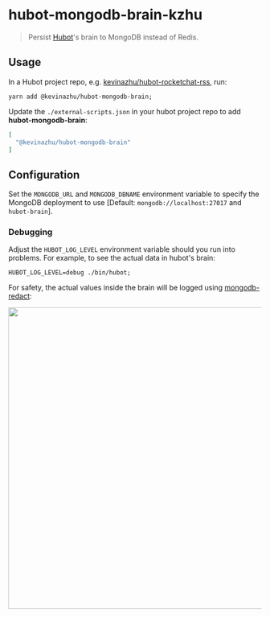 # hubot-mongodb-brain-kzhu

> Persist [Hubot](https://hubot.github.com/)'s brain to MongoDB instead of Redis.

## Usage

In a Hubot project repo, e.g. [kevinazhu/hubot-rocketchat-rss](https://github.com/kevinazhu/hubot-rocketchat-rss), run:

```
yarn add @kevinazhu/hubot-mongodb-brain;
```

Update the `./external-scripts.json` in your hubot project repo to add **hubot-mongodb-brain**:

```json
[
  "@kevinazhu/hubot-mongodb-brain"
]
```

## Configuration

Set the `MONGODB_URL` and `MONGODB_DBNAME` environment variable to specify the MongoDB deployment
to use [Default: `mongodb://localhost:27017` and `hubot-brain`].

### Debugging

Adjust the `HUBOT_LOG_LEVEL` environment variable should you run into problems.
For example, to see the actual data in hubot's brain:

```
HUBOT_LOG_LEVEL=debug ./bin/hubot;
```

For safety, the actual values inside the brain will be logged using [mongodb-redact](http://npm.im/mongodb-redact):

<img src="https://cldup.com/hQXWKKH6oX-1200x1200.png" width="600" />
